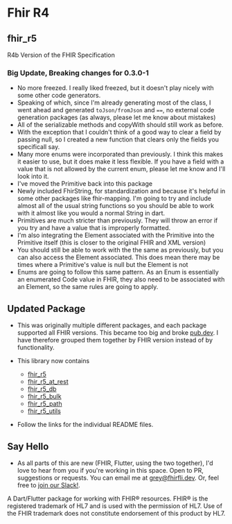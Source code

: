 # Fhir R4

## fhir_r5
R4b Version of the FHIR Specification

### Big Update, Breaking changes for 0.3.0-1

- No more freezed. I really liked freezed, but it doesn't play nicely with some other code generators. 
- Speaking of which, since I'm already generating most of the class, I went ahead and generated ```toJson/fromJson``` and ```==```, no external code generation packages (as always, please let me know about mistakes)
- All of the serializable methods and copyWith should still work as before. 
- With the exception that I couldn't think of a good way to clear a field by passing null, so I created a new function that clears only the fields you specificall say.
- Many more enums were incorporated than previously. I think this makes it easier to use, but it does make it less flexible. If you have a field with a value that is not allowed by the current enum, please let me know and I'll look into it.
- I've moved the Primitive back into this package
- Newly included FhirString, for standardization and because it's helpful in some other packages like fhir-mapping. I'm going to try and include almost all of the usual string functions so you should be able to work with it almost like you would a normal String in dart. 
- Primitives are much stricter than previously. They will throw an error if you try and have a value that is improperly formatted.
- I'm also integrating the Element associated with the Primitive into the Primitive itself (this is closer to the original FHIR and XML version)
- You should still be able to work with the the same as previously, but you can also access the Element associated. This does mean there may be times where a Primitive's value is null but the Element is not
- Enums are going to follow this same pattern. As an Enum is essentially an enumerated Code value in FHIR, they also need to be associated with an Element, so the same rules are going to apply.

## Updated Package
- This was originally multiple different packages, and each package supported all FHIR versions. This became too big and broke [pub.dev](pub.dev). I have therefore grouped them together by FHIR version instead of by functionality.
- This library now contains
    - [fhir_r5](https://fhir-fli.github.io/fhir_fli_documentation/docs/core/fhir_r5)
    - [fhir_r5_at_rest](https://fhir-fli.github.io/fhir_fli_documentation/docs/at_rest/fhir_r5_at_rest)
    - [fhir_r5_db](https://fhir-fli.github.io/fhir_fli_documentation/docs/fhir_r5_db)
    - [fhir_r5_bulk](https://fhir-fli.github.io/fhir_fli_documentation/docs/fhir_r5_bulk)
    - [fhir_r5_path](https://fhir-fli.github.io/fhir_fli_documentation/docs/fhir_r5_path)
    - [fhir_r5_utils](https://fhir-fli.github.io/fhir_fli_documentation/docs/fhir_r5_utils)

- Follow the links for the individual README files.

## Say Hello

- As all parts of this are new (FHIR, Flutter, using the two together), I'd love to hear from you if you're working in this space. Open to PR, suggestions or requests. You can email me at <grey@fhirfli.dev>. Or, feel free to [join our Slack!](https://join.slack.com/t/fhir-fli/shared_invite/zt-ofv2cycm-9yjdMj8a~zXp7nDBeB_sNQ).

A Dart/Flutter package for working with FHIR® resources. FHIR® is the registered trademark of HL7 and is used with the permission of HL7. Use of the FHIR trademark does not constitute endorsement of this product by HL7.

